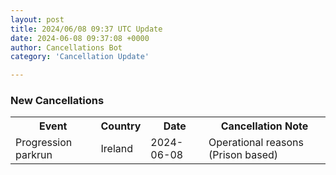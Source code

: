 ```yaml
---
layout: post
title: 2024/06/08 09:37 UTC Update
date: 2024-06-08 09:37:08 +0000
author: Cancellations Bot
category: 'Cancellation Update'

---
```


<h3>New Cancellations</h3>
<div class='hscrollable'>
<table style='width: 100%'>
    <tr>
        <th>Event</th>
        <th>Country</th>
        <th>Date</th>
        <th>Cancellation Note</th>
    </tr>
    <tr>
        <td>Progression parkrun</td>
        <td>Ireland</td>
        <td>2024-06-08</td>
        <td>Operational reasons (Prison based)</td>
    </tr>
</table>
</div>
